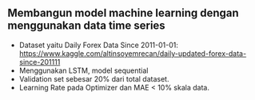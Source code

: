 ## Membangun model machine learning dengan menggunakan data time series

* Dataset yaitu Daily Forex Data Since 2011-01-01: https://www.kaggle.com/altinsoyemrecan/daily-updated-forex-data-since-201111
* Menggunakan LSTM, model sequential
* Validation set sebesar 20% dari total dataset.
* Learning Rate pada Optimizer dan MAE < 10% skala data.
